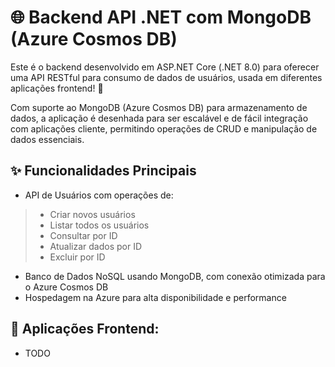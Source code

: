 # 🌐 Backend API .NET com MongoDB (Azure Cosmos DB)
Este é o backend desenvolvido em ASP.NET Core (.NET 8.0) para oferecer uma API RESTful para consumo de dados de usuários, usada em diferentes aplicações frontend! 🚀  

Com suporte ao MongoDB (Azure Cosmos DB) para armazenamento de dados, a aplicação é desenhada para ser escalável e de fácil integração com aplicações cliente, permitindo operações de CRUD e manipulação de dados essenciais.  

## ✨ Funcionalidades Principais
- API de Usuários com operações de:
> - Criar novos usuários  
> - Listar todos os usuários  
> - Consultar por ID  
> - Atualizar dados por ID  
> - Excluir por ID  
- Banco de Dados NoSQL usando MongoDB, com conexão otimizada para o Azure Cosmos DB  
- Hospedagem na Azure para alta disponibilidade e performance  

## 🚀 Aplicações Frontend:
- TODO
